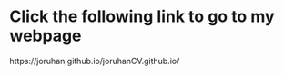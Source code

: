 <h1>Click the following link to go to my webpage</h1>
<p>https://joruhan.github.io/joruhanCV.github.io/</p>
